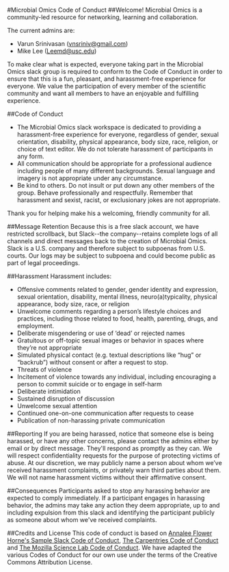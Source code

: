 #Microbial Omics Code of Conduct
##Welcome!
Microbial Omics is a community-led resource for networking, learning and collaboration.

The current admins are:
- Varun Srinivasan (vnsriniv@gmail.com)
- Mike Lee (Leemd@usc.edu)

To make clear what is expected, everyone taking part in the Microbial Omics slack group is required to conform to the Code of Conduct in order to ensure that this is a  fun, pleasant, and harassment-free experience for everyone. We value the participation of every member of the scientific community and want all members to have an enjoyable and fulfilling experience.

##Code of Conduct
- The Microbial Omics slack workspace is dedicated to providing a harassment-free experience for everyone, regardless of gender, sexual orientation, disability, physical appearance, body size, race, religion, or choice of text editor. We do not tolerate harassment of participants in any form.
- All communication should be appropriate for a professional audience including people of many different backgrounds. Sexual language and imagery is not appropriate under any circumstance.
- Be kind to others. Do not insult or put down any other members of the group. Behave professionally and respectfully. Remember that harassment and sexist, racist, or exclusionary jokes are not appropriate.

Thank you for helping make his a welcoming, friendly community for all.

##Message Retention
Because this is a free slack account, we have restricted scrollback, but Slack--the company--retains complete logs of all channels and direct messages back to the creation of Microbial Omics. Slack is a U.S. company and therefore subject to subpoenas from U.S. courts. Our logs may be subject to subpoena and could become public as part of legal proceedings.

##Harassment
Harassment includes:
- Offensive comments related to gender, gender identity and expression, sexual orientation, disability, mental illness, neuro(a)typicality, physical appearance, body size, race, or religion
- Unwelcome comments regarding a person’s lifestyle choices and practices, including those related to food, health, parenting, drugs, and employment.
- Deliberate misgendering or use of ‘dead’ or rejected names
- Gratuitous or off-topic sexual images or behavior in spaces where they’re not appropriate
- Simulated physical contact (e.g. textual descriptions like “hug” or “backrub”) without consent or after a request to stop.
- Threats of violence
- Incitement of violence towards any individual, including encouraging a person to commit suicide or to engage in self-harm
- Deliberate intimidation
- Sustained disruption of discussion
- Unwelcome sexual attention
- Continued one-on-one communication after requests to cease
- Publication of non-harassing private communication

##Reporting
If you are being harassed, notice that someone else is being harassed, or have any other concerns, please contact the admins either by email or by direct message. They'll respond as promptly as they can.
We will respect confidentiality requests for the purpose of protecting victims of abuse. At our discretion, we may publicly name a person about whom we’ve received harassment complaints, or privately warn third parties about them. We will not name harassment victims without their affirmative consent.

##Consequences
Participants asked to stop any harassing behavior are expected to comply immediately.
If a participant engages in harassing behavior, the admins may take any action they deem appropriate, up to and including expulsion from this slack and identifying the participant publicly as someone about whom we've received complaints.

##Credits and License
This code of conduct is based on [Annalee Flower Horne's Sample Slack Code of Conduct](https://gist.github.com/annalee/2cddeff11357c3a8a613583ebca4dc17), [The Carpentries Code of Conduct](https://docs.carpentries.org/topic_folders/policies/code-of-conduct.html#) and [The Mozilla Science Lab Code of Conduct](https://science.mozilla.org/code-of-conduct). We have adapted the various Codes of Conduct for our own use under the terms of the Creative Commons Attribution License.
